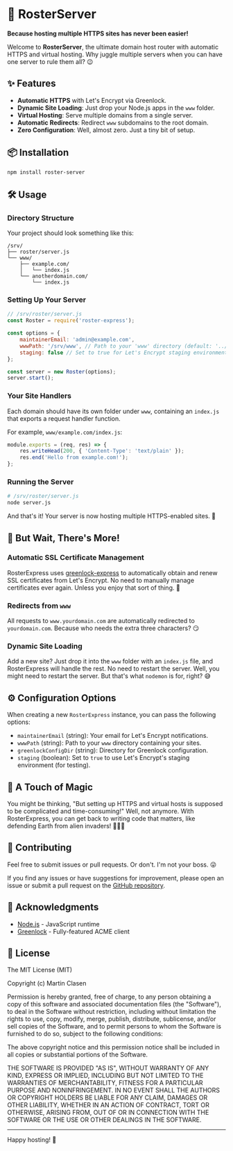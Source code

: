 # 👾 RosterServer

**Because hosting multiple HTTPS sites has never been easier!**

Welcome to **RosterServer**, the ultimate domain host router with automatic HTTPS and virtual hosting. Why juggle multiple servers when you can have one server to rule them all? 😉

## ✨ Features

- **Automatic HTTPS** with Let's Encrypt via Greenlock.
- **Dynamic Site Loading**: Just drop your Node.js apps in the `www` folder.
- **Virtual Hosting**: Serve multiple domains from a single server.
- **Automatic Redirects**: Redirect `www` subdomains to the root domain.
- **Zero Configuration**: Well, almost zero. Just a tiny bit of setup.

## 📦 Installation

```bash
npm install roster-server
```

## 🛠️ Usage

### Directory Structure

Your project should look something like this:

```
/srv/
├── roster/server.js
└── www/
    ├── example.com/
    │   └── index.js
    └── anotherdomain.com/
        └── index.js
```

### Setting Up Your Server

```javascript
// /srv/roster/server.js
const Roster = require('roster-express');

const options = {
    maintainerEmail: 'admin@example.com',
    wwwPath: '/srv/www', // Path to your 'www' directory (default: '../www')
    staging: false // Set to true for Let's Encrypt staging environment
};

const server = new Roster(options);
server.start();
```

### Your Site Handlers

Each domain should have its own folder under `www`, containing an `index.js` that exports a request handler function.

For example, `www/example.com/index.js`:

```javascript
module.exports = (req, res) => {
    res.writeHead(200, { 'Content-Type': 'text/plain' });
    res.end('Hello from example.com!');
};
```

### Running the Server

```bash
# /srv/roster/server.js
node server.js
```

And that's it! Your server is now hosting multiple HTTPS-enabled sites. 🎉

## 🤯 But Wait, There's More!

### Automatic SSL Certificate Management

RosterExpress uses [greenlock-express](https://www.npmjs.com/package/greenlock-express) to automatically obtain and renew SSL certificates from Let's Encrypt. No need to manually manage certificates ever again. Unless you enjoy that sort of thing. 🧐

### Redirects from `www`

All requests to `www.yourdomain.com` are automatically redirected to `yourdomain.com`. Because who needs the extra three characters? 😏

### Dynamic Site Loading

Add a new site? Just drop it into the `www` folder with an `index.js` file, and RosterExpress will handle the rest. No need to restart the server. Well, you might need to restart the server. But that's what `nodemon` is for, right? 😅

## ⚙️ Configuration Options 

When creating a new `RosterExpress` instance, you can pass the following options:

- `maintainerEmail` (string): Your email for Let's Encrypt notifications.
- `wwwPath` (string): Path to your `www` directory containing your sites.
- `greenlockConfigDir` (string): Directory for Greenlock configuration.
- `staging` (boolean): Set to `true` to use Let's Encrypt's staging environment (for testing).

## 🧂 A Touch of Magic

You might be thinking, "But setting up HTTPS and virtual hosts is supposed to be complicated and time-consuming!" Well, not anymore. With RosterExpress, you can get back to writing code that matters, like defending Earth from alien invaders! 👾👾👾


## 🤝 Contributing

Feel free to submit issues or pull requests. Or don't. I'm not your boss. 😜

If you find any issues or have suggestions for improvement, please open an issue or submit a pull request on the [GitHub repository](https://github.com/clasen/RosterExpress).

## 🙏 Acknowledgments 

- [Node.js](https://nodejs.org/) - JavaScript runtime
- [Greenlock](https://git.coolaj86.com/coolaj86/greenlock.js) - Fully-featured ACME client

## 📄 License

The MIT License (MIT)

Copyright (c) Martin Clasen

Permission is hereby granted, free of charge, to any person obtaining a copy of this software and associated documentation files (the "Software"), to deal in the Software without restriction, including without limitation the rights to use, copy, modify, merge, publish, distribute, sublicense, and/or sell copies of the Software, and to permit persons to whom the Software is furnished to do so, subject to the following conditions:

The above copyright notice and this permission notice shall be included in all copies or substantial portions of the Software.

THE SOFTWARE IS PROVIDED "AS IS", WITHOUT WARRANTY OF ANY KIND, EXPRESS OR IMPLIED, INCLUDING BUT NOT LIMITED TO THE WARRANTIES OF MERCHANTABILITY, FITNESS FOR A PARTICULAR PURPOSE AND NONINFRINGEMENT. IN NO EVENT SHALL THE AUTHORS OR COPYRIGHT HOLDERS BE LIABLE FOR ANY CLAIM, DAMAGES OR OTHER LIABILITY, WHETHER IN AN ACTION OF CONTRACT, TORT OR OTHERWISE, ARISING FROM, OUT OF OR IN CONNECTION WITH THE SOFTWARE OR THE USE OR OTHER DEALINGS IN THE SOFTWARE.

---

Happy hosting! 🎈